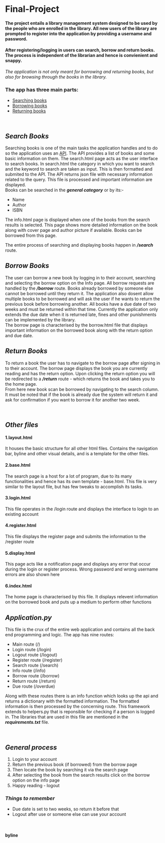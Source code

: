 # Final-Project
#### The project entails a library management system designed to be used by the people who are enrolled in the library. All new users of the library are prompted to register into the application by providing a username and password.
#### After registering/logging in users can search, borrow and return books. The process is independent of the librarian and hence is convienient and snappy.
*The application is not only meant for borrowing and returning books, but also for browsing through the books in the library.*

### The app has three main parts:
- [Searching books](https://github.com/var-github/Final-Project/blob/main/README.md#search-books)
- [Borrowing books](https://github.com/var-github/Final-Project/blob/main/README.md#borrow-books)
- [Returning books](https://github.com/var-github/Final-Project/blob/main/README.md#return-books)

&nbsp;
## *Search Books*
Searching books is one of the main tasks the application handles and to do so the application uses an [API](https://openlibrary.org/developers/api). The API provides a list of books and some basic information on them.
The search.html page acts as the user interface to search books. In search.html the category in which you want to search and the keyword to search are taken as input. This is then formatted and submited to the API. The API returns json file with necessary information related to the query. This file is processed and important information are displayed. <br />
Books can be searched in the ***general category*** or by its:-
- Name
- Author
- ISBN

The info.html page is displayed when one of the books from the search results is selected. This page shows more detailed information on the book along with cover page and author picture if available. Books can be borrowed from this page.

The entire process of searching and displaying books happen in ***/search*** route.

## *Borrow Books*
The user can borrow a new book by logging in to their account, searching and selecting the borrow option on the Info page. All borrow requests are handled by the ***/borrow*** route. Books already borrowed by someone else cannot be borrowed until they return it. The application also dosent allow multiple books to be borrowed and will ask the user if he wants to return the previous book before borrowing another. All books have a due date of two weeks and must be returned within that time. Currently the application only extends the due date when it is returned late, fines and other punishments can be implemented by the library.<br />
The borrow page is characterised by the borrow.html file that displays important information on the borrowed book along with the return option and due date.

## *Return Books*
To return a book the user has to navigate to the borrow page after signing in to their account. The borrow page displays the book you are currently reading and has the return option. Upon clicking the return option you will be redirected to a ***/return*** route - which returns the book and takes you to the home page.<br />
From here new book scan be borrowed by navigating to the search column.<br />
It must be noted that if the book is already due the system will return it and ask for confirmation if you want to borrow it for another two week.

&nbsp;
## *Other files*
#### **1.layout.html**
It houses the basic structure for all other html files. Contains the navigation bar, byline and other visual details, and is a template for the other files.
#### **2.base.html**
The search page is a host for a lot of program, due to its many functionalities and hence has its own template - base.html. This file is very similar to the layout file, but has few tweaks to accomplish its tasks.
#### **3.login.html**
This file operates in the /login route and displays the interface to login to an existing account
#### **4.register.html**
This file displays the register page and submits the information to the /register route
#### **5.display.html**
This page acts like a notification page and displays any error that occur during the login or register process. Wrong password and wrong username errors are also shown here
#### **6.index.html**
The home page is characterised by this file. It displays relevent information on the borrowed book and puts up a medium to perform other functions

## *Application.py*
This file is the crux of the entire web application and contains all the back end programming and logic. The app has nine routes:
- Main route (/)
- Login route (/login)
- Logout route (/logout)
- Register route (/register)
- Search route (/search)
- Info route (/info)
- Borrow route (/borrow)
- Return route (/return)
- Due route (/overdue)

Along with these routes there is an info function which looks up the api and returns a dictionary with the formatted information. The formatted information is then processed by the concerning route. This framework extends to helpers.py that is reponsible for checking if a person is logged in. The libraries that are used in this file are mentioned in the ***requirements.txt*** file.

&nbsp;
## *General process*
1. Login to your account
2. Return the previous book (if borrowed) from the borrow page
3. Then locate the book by searching it via the search page
4. After selecting the book from the search results click on the borrow option on the info page
5. Happy reading - logout

### *Things to remember*
- Due date is set to two weeks, so return it before that<br />
- Logout after use or someone else can use your account

&nbsp;
#### byline
